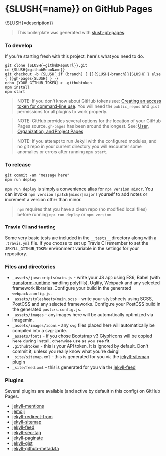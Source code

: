 # {SLUSH{=name}} on GitHub Pages

{SLUSH{=description}}

> This boilerplate was generated with [slush-gh-pages](https://github.com/ronik-design/slush-gh-pages).

### To develop

If you're starting fresh with this project, here's what you need to do.

```
git clone {SLUSH{=githubRepoUrl}}.git
cd {SLUSH{=githubRepoName}}
git checkout -b {SLUSH{ if (branch) { }}{SLUSH{=branch}}{SLUSH{ } else { }}gh-pages{SLUSH{ } }}
echo [YOUR_GITHUB_TOKEN] > .githubtoken
npm install
npm start
```

> NOTE: If you don't know about GitHub tokens see: [Creating an access token for command-line use](https://git.io/v61m7). You will need the `public_repos` and `gist` permissions for all plugins to work properly.

> NOTE: GitHub provides several options for the location of your GitHub Pages source. `gh-pages` has been around the longest. See: [User, Organization, and Project Pages](https://git.io/v6hek)

> NOTE: If you attempt to run Jekyll with the configured modules, and no git repo in your current directory you will encounter some anomalies or errors after running `npm start`.

### To release

```
git commit -am "message here"
npm run deploy
```

`npm run deploy` is simply a convenience alias for `npm version minor`. You can invoke `npm version [patch|minor|major]` yourself to add notes or increment a version other than minor.

> `npm` requires that you have a clean repo (no modified local files) before running `npm run deploy` or `npm version`

### Travis CI and testing

Some very basic tests are included in the `__tests__` directory along with a `.travis.yml` file. If you choose to set up Travis CI remember to set the `JEKYLL_GITHUB_TOKEN` environment variable in the settings for your repository.

### Files and directories

  * `_assets/javascripts/main.js` - write your JS app using ES6, Babel (with [transform-runtime](https://babeljs.io/docs/plugins/transform-runtime/) handling polyfills), Uglify, Webpack and any selected framework libraries. Configure your build in the generated `webpack.config.js`.
  * `_assets/stylesheets/main.scss` - write your stylesheets using SCSS, PostCSS and any selected frameworks. Configure your   PostCSS build in the generated `postcss.config.js`.
  * `_assets/images` - any images here will be automatically optimized via imagemin.
  * `_assets/images/icons` - any `svg` files placed here will automatically be compiled into a svg-sprite.
  * `_assets/fonts` - if you chose Bootstrap v3 Glyphicons will be copied here during install, otherwise use as you see fit.
  * `.githubtoken` - this is your API token. It is ignored by default. Don't commit it, unless you really know what you're doing!
  * `_site/sitemap.xml` - this is generated for you via the [jekyll-sitemap](https://github.com/jekyll/jekyll-sitemap) plugin
  * `_site/feed.xml` - this is generated for you via the [jekyll-feed](https://github.com/jekyll/jekyll-feed)

### Plugins

Several plugins are available (and active by default in this config) on GitHub Pages.

  * [jekyll-mentions](https://github.com/jekyll/jekyll-mentions)
  * [jemoji](https://github.com/jekyll/jemoji)
  * [jekyll-redirect-from](https://github.com/jekyll/jekyll-redirect-from)
  * [jekyll-sitemap](https://github.com/jekyll/jekyll-sitemap)
  * [jekyll-feed](https://github.com/jekyll/jekyll-feed)
  * [jekyll-seo-tag](https://github.com/jekyll/jekyll-seo-tag)
  * [jekyll-paginate](https://jekyllrb.com/docs/pagination/)
  * [jekyll-gist](https://github.com/jekyll/jekyll-gist)
  * [jekyll-github-metadata](https://help.github.com/articles/repository-metadata-on-github-pages/)
